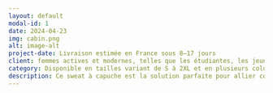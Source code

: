 ```yaml
---
layout: default
modal-id: 1
date: 2024-04-23
img: cabin.png
alt: image-alt
project-date: Livraison estimée en France sous 8⁠–17 jours
client: femmes actives et modernes, telles que les étudiantes, les jeunes professionnelles, ou les amateurs de mode décontractée.
category: Disponible en tailles variant de S à 2XL et en plusieurs coloris.
description: Ce sweat à capuche est la solution parfaite pour allier confort et style. Il est confortable grâce à sa fabrication en coton Airlume et polaire polyester, stylé avec son ourlet brut et ses épaules tombantes, et éthiquement produit garantissant un impact minimal sur l'environnement. Le matériau offre une douceur inégalée, faisant de ce sweat à capuche un choix idéal pour les activités quotidiennes ou les moments de détente.
---
```

